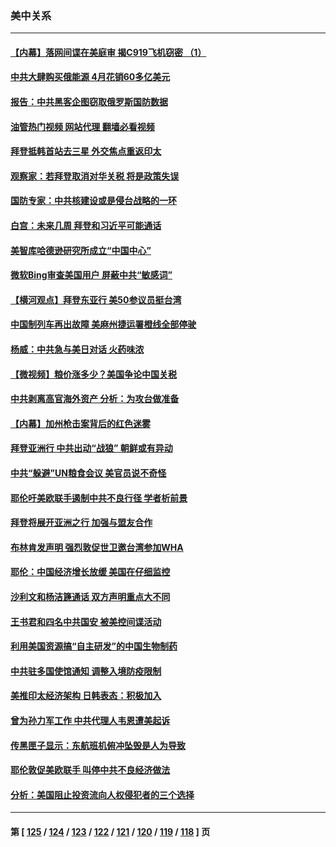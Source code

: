 ### 美中关系
---
#### [【内幕】落网间谍在美庭审 揭C919飞机窃密 （1）](../../pages/nf1412576/n13741269.md?05210045) 
#### [中共大肆购买俄能源 4月花销60多亿美元](../../pages/nf1412576/n13741698.md?05210045) 
#### [报告：中共黑客企图窃取俄罗斯国防数据](../../pages/nf1412576/n13741568.md?05210045) 
#### [油管热门视频 网站代理 翻墙必看视频](http://209.222.30.114:81/youtube.html?05210045)
#### [拜登抵韩首站去三星 外交焦点重返印太](../../pages/nf1412576/n13741591.md?05210045) 
#### [观察家：若拜登取消对华关税 将是政策失误](../../pages/nf1412576/n13741274.md?05210045) 
#### [国防专家：中共核建设或是侵台战略的一环](../../pages/nf1412576/n13741297.md?05210045) 
#### [白宫：未来几周 拜登和习近平可能通话](../../pages/nf1412576/n13741150.md?05210045) 
#### [美智库哈德逊研究所成立“中国中心”](../../pages/nf1412576/n13741159.md?05210045) 
#### [微软Bing审查美国用户 屏蔽中共“敏感词”](../../pages/nf1412576/n13741031.md?05210045) 
#### [【横河观点】拜登东亚行 美50参议员挺台湾](../../pages/nf1412576/n13741104.md?05210045) 
#### [中国制列车再出故障 美麻州捷运署橙线全部停驶](../../pages/nf1412576/n13741041.md?05210045) 
#### [杨威：中共急与美日对话 火药味浓](../../pages/nf1412576/n13740330.md?05210045) 
#### [【微视频】粮价涨多少？美国争论中国关税](../../pages/nf1412576/n13740815.md?05210045) 
#### [中共剥离高官海外资产 分析：为攻台做准备](../../pages/nf1412576/n13740959.md?05210045) 
#### [【内幕】加州枪击案背后的红色迷雾](../../pages/nf1412576/n13740526.md?05210045) 
#### [拜登亚洲行 中共出动“战狼” 朝鲜或有异动](../../pages/nf1412576/n13740664.md?05210045) 
#### [中共“躲避”UN粮食会议 美官员说不奇怪](../../pages/nf1412576/n13740742.md?05210045) 
#### [耶伦吁美欧联手遏制中共不良行径 学者析前景](../../pages/nf1412576/n13740600.md?05210045) 
#### [拜登将展开亚洲之行 加强与盟友合作](../../pages/nf1412576/n13740583.md?05210045) 
#### [布林肯发声明 强烈敦促世卫邀台湾参加WHA](../../pages/nf1412576/n13740190.md?05210045) 
#### [耶伦：中国经济增长放缓 美国在仔细监控](../../pages/nf1412576/n13740151.md?05210045) 
#### [沙利文和杨洁篪通话 双方声明重点大不同](../../pages/nf1412576/n13740117.md?05210045) 
#### [王书君和四名中共国安 被美控间谍活动](../../pages/nf1412576/n13740137.md?05210045) 
#### [利用美国资源搞“自主研发”的中国生物制药](../../pages/nf1412576/n13740112.md?05210045) 
#### [中共驻多国使馆通知 调整入境防疫限制](../../pages/nf1412576/n13739965.md?05210045) 
#### [美推印太经济架构 日韩表态：积极加入](../../pages/nf1412576/n13739958.md?05210045) 
#### [曾为孙力军工作 中共代理人韦恩遭美起诉](../../pages/nf1412576/n13739487.md?05210045) 
#### [传黑匣子显示：东航班机俯冲坠毁是人为导致](../../pages/nf1412576/n13739368.md?05210045) 
#### [耶伦敦促美欧联手 叫停中共不良经济做法](../../pages/nf1412576/n13739348.md?05210045) 
#### [分析：美国阻止投资流向人权侵犯者的三个选择](../../pages/nf1412576/n13739120.md?05210045) 

---
#### 第 [ [125](./125.md?05210045) / [124](./124.md?05210045) / [123](./123.md?05210045) / [122](./122.md?05210045) / [121](./121.md?05210045) / [120](./120.md?05210045) / [119](./119.md?05210045) / [118](./118.md?05210045) ] 页
